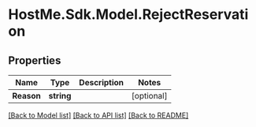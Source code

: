 # HostMe.Sdk.Model.RejectReservation
## Properties

Name | Type | Description | Notes
------------ | ------------- | ------------- | -------------
**Reason** | **string** |  | [optional] 

[[Back to Model list]](../README.md#documentation-for-models) [[Back to API list]](../README.md#documentation-for-api-endpoints) [[Back to README]](../README.md)

